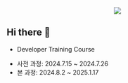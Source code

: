 <div align="center">
   <img src="https://capsule-render.vercel.app/api?type=waving&height=300&color=gradient&text=min">
</div>

## Hi there 👋
* Developer Training Course
 - 사전 과정: 2024.7.15 ~ 2024.7.26
 - 본 과정: 2024.8.2 ~ 2025.1.17


<!--
**min7385/min7385** is a ✨ _special_ ✨ repository because its `README.md` (this file) appears on your GitHub profile.

Here are some ideas to get you started:

- 🔭 I’m currently working on ...
- 🌱 I’m currently learning ...
- 👯 I’m looking to collaborate on ...
- 🤔 I’m looking for help with ...
- 💬 Ask me about ...
- 📫 How to reach me: ...
- 😄 Pronouns: ...
- ⚡ Fun fact: ...
-->
